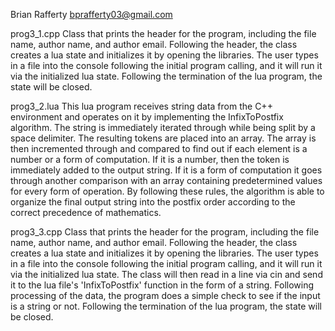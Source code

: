 Brian Rafferty bprafferty03@gmail.com

prog3_1.cpp Class that prints the header for the program, including the file name, author name, and author email.
Following the header, the class creates a lua state and initializes it by opening the libraries. The user types 
in a file into the console following the initial program calling, and it will run it via the initialized lua state. 
Following the termination of the lua program, the state will be closed.

prog3_2.lua This lua program receives string data from the C++ environment and operates on it by implementing 
the InfixToPostfix algorithm. The string is immediately iterated through while being split by a space delimiter.
The resulting tokens are placed into an array. The array is then incremented through and compared to find out if
each element is a number or a form of computation. If it is a number, then the token is immediately added to the
output string. If it is a form of computation it goes through another comparison with an array containing predetermined 
values for every form of operation. By following these rules, the algorithm is able to organize the final output 
string into the postfix order according to the correct precedence of mathematics.

prog3_3.cpp Class that prints the header for the program, including the file name, author name, and author email.
Following the header, the class creates a lua state and initializes it by opening the libraries. The user types 
in a file into the console following the initial program calling, and it will run it via the initialized lua state. 
The class will then read in a line via cin and send it to the lua file's 'InfixToPostfix' function in the form of 
a string. Following processing of the data, the program does a simple check to see if the input is a string or not.
Following the termination of the lua program, the state will be closed.